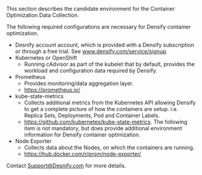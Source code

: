 This section describes the candidate environment for the Container Optimization Data Collection.

The following required configurations are necessary for Densify container optimization.
- Desnify account account, which is provided with a Densify subscription or through a free trial. See www.densify.com/service/signup. 
- Kubernetes or OpenShift 
  - Running cAdvisor as part of the kubelet that by default, provides the workload and configuration data required by Densify. 
- Prometheus
  - Provides monitoring/data aggregation layer. 
  - https://prometheus.io/
- kube-state-metrics
  - Collects additional metrics from the Kubernetes API allowing Densify to get a complete picture of how the containers are setup. i.e. Replica Sets, Deployments, Pod and Container Labels.
  - https://github.com/kubernetes/kube-state-metrics.
The following item is not mandatory, but does provide additional environment information for Densify container optimization.
- Node Exporter
  - Collects data about the Nodes, on which the containers are running. 
  - https://hub.docker.com/r/prom/node-exporter/

Contact Support@Desnify.com for more details.
